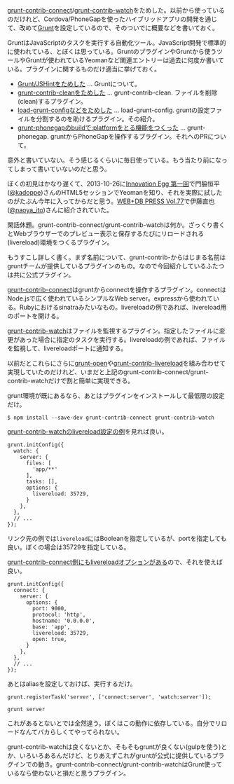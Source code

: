 [grunt-contrib-connect][gruntjs/grunt-contrib-connect]/[grunt-contrib-watch][gruntjs/grunt-contrib-watch]をためした。以前から使っているのだけれど、Cordova/PhoneGapを使ったハイブリッドアプリの開発を通じて、改めて[Grunt][grunt]を設定しているので、そのついでに概要などを書いておく。

GruntはJavaScriptのタスクを実行する自動化ツール。JavaScript開発で標準的に使われている、とぼくは思っている。GruntのプラグインやGruntから使うツールやGruntが使われているYeomanなど関連エントリーは過去に何度か書いている。プラグインに関するものだけ適当に挙げておく。

- [Grunt/JSHintをためした](http://blog.bouzuya.net/2014/01/09/diary/) ... Gruntについて。
- [grunt-contrib-cleanをためした](http://blog.bouzuya.net/2014/01/10/diary/) ... grunt-contrib-clean. ファイルを削除(clean)するプラグイン。
- [load-grunt-configなどをためした](http://blog.bouzuya.net/2014/01/11/diary/) ... load-grunt-config. gruntの設定ファイルを分割するのを助けるプラグイン。その紹介。
- [grunt-phonegapのbuildで:platformをとる機能をつくった](http://blog.bouzuya.net/2014/01/28/diary/) ... grunt-phonegap. gruntからPhoneGapを操作するプラグイン。それへのPRについて。

意外と書いていない。そう感じるくらいに毎日使っている。もう当たり前になってしまって書いていないのだと思う。

ぼくの初見はかなり遅くて、2013-10-26に[Innovation Egg 第一回](http://eventregist.com/e/InnovationEGG01)で門脇恒平([@kadoppe](https://twitter.com/kadoppe))さんのHTML5セッションでYeomanを知り、それを実際に試したのがたぶん今年に入ってからだと思う。[WEB+DB PRESS Vol.77](http://amazon.jp/o/ASIN/4774159905/bouzuya-22)で伊藤直也([@naoya_ito](https://twitter.com/naoya_ito))さんに紹介されていた。

閑話休題。grunt-contrib-connect/grunt-contrib-watchは何か。ざっくり書くとWebブラウザーでのプレビュー表示と保存するたびにリロードされる(livereload)環境をつくるプラグイン。

もうすこし詳しく書く。まず名前について、grunt-contrib-からはじまる名前はgruntチームが提供しているプラグインのもの。なので今回紹介しているふたつは共に公式プラグイン。

[grunt-contrib-connect][gruntjs/grunt-contrib-connect]はgruntからconnectを操作するプラグイン。connectはNode.jsで広く使われているシンプルなWeb server。expressから使われている。Rubyにおけるsinatraみたいなもの。livereloadの例であれば、livereload用のポートを開ける。

[grunt-contrib-watch][gruntjs/grunt-contrib-watch]はファイルを監視するプラグイン。指定したファイルに変更があった場合に指定のタスクを実行する。livereloadの例であれば、ファイルを監視して、livereloadポートに通知する。

以前だとこれらにさらに[grunt-open][jsoverson/grunt-open]や[grunt-contrib-livereload][gruntjs/grunt-contrib-livereload]を組み合わせて実現していたのだけれど、いまだと上記のgrunt-contrib-connect/grunt-contrib-watchだけで割と簡単に実現できる。

grunt環境が既にあるなら、あとはプラグインをインストールして最低限の設定だけ。

    $ npm install --save-dev grunt-contrib-connect grunt-contrib-watch

[grunt-contrib-watchのlivereload設定の例](https://github.com/gruntjs/grunt-contrib-watch#optionslivereload)を見れば良い。

    grunt.initConfig({
      watch: {
        server: {
          files: [
            'app/**'
          ],
          tasks: [],
          options: {
            livereload: 35729,
          }
        },
      },
      // ...
    });

リンク先の例では`livereload`にはBooleanを指定しているが、portを指定しても良い。ぼくの場合は35729を指定している。

[grunt-contrib-connect側にもlivereloadオプションがある](https://github.com/gruntjs/grunt-contrib-connect#livereload)ので、それを使えば良い。

    grunt.initConfig({
      connect: {
        server: {
          options: {
            port: 9000,
            protocol: 'http',
            hostname: '0.0.0.0',
            base: 'app',
            livereload: 35729,
            open: true,
          }
        },
      },
      // ...
    });

あとはaliasを設定しておけば、実行するだけ。

    grunt.registerTask('server', ['connect:server', 'watch:server']);

    grunt server

これがあるとないとでは全然違う。ぼくはこの動作に依存している。自分でリロードなんてバカらしくてやってられない。

grunt-contrib-watchは良くないとか、そもそもgruntが良くない(gulpを使う)とか、いろいろあるんだけど、とりあえずこれがgruntが公式に提供しているプラグインでの動き。grunt-contrib-connect/grunt-contrib-watchはGrunt使っているなら使わないと損だと思うプラグイン。

[grunt]: http://gruntjs.com/
[jsoverson/grunt-open]: https://github.com/jsoverson/grunt-open
[gruntjs/grunt-contrib-livereload]: https://github.com/gruntjs/grunt-contrib-livereload
[gruntjs/grunt-contrib-connect]: https://github.com/gruntjs/grunt-contrib-connect
[gruntjs/grunt-contrib-watch]: https://github.com/gruntjs/grunt-contrib-watch
